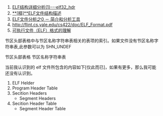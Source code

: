 1. [ELF结构详细分析(1)---elf32_hdr](http://blog.csdn.net/dongdenghui/article/details/42610903)
2. [**[精]**ELF文件结构描述](http://blog.csdn.net/do2jiang/article/details/5805513)
3. [ELF文件分析之0 － 简介和分析工具](http://cedar-renjun.github.io/2015/10/31/elf-format-0/)
4. http://flint.cs.yale.edu/cs422/doc/ELF_Format.pdf
5. [可执行文件（ELF）格式的理解](http://www.cnblogs.com/xmphoenix/archive/2011/10/23/2221879.html)

节区头部表格中与节区名称字符串表相关的表项的索引。如果文件没有节区名称字符串表,此参数可以为 SHN_UNDEF

节区头部表格
节区名称字符串表


当前我认识到的 elf 文件所包含的内容如下[仅此而已]，如果有更多，那么我可能还没有认识到。
1. ELF Helder
2. Program Header Table
3. Secition Headers 
    - Segment Headers
4. Secition Header Table
    - Segment Header Table
